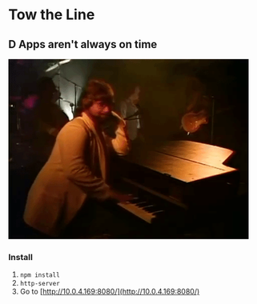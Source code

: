 # Tow the Line

## D Apps aren't always on time

![Toto playing 'Hold the Line'](hold-the-line.gif)

### Install

1. `npm install`
2. `http-server`
3. Go to [http://10.0.4.169:8080/](http://10.0.4.169:8080/)